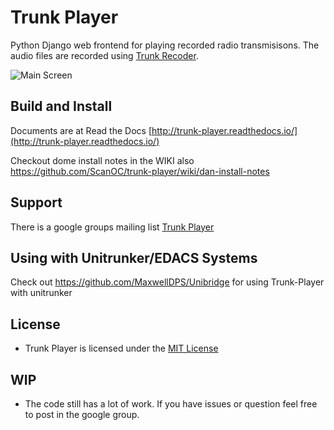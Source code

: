Trunk Player
============

Python Django web frontend for playing recorded radio transmisisons. The audio files are recorded using [Trunk Recoder](https://github.com/robotastic/trunk-recorder).

![Main Screen](/../master/docs/images/trunk_player_main.png?raw=true "Main Screen")

## Build and Install
  Documents are at Read the Docs [http://trunk-player.readthedocs.io/](http://trunk-player.readthedocs.io/)
  
  Checkout dome install notes in the WIKI also https://github.com/ScanOC/trunk-player/wiki/dan-install-notes

## Support
 There is a google groups mailing list [Trunk Player](https://groups.google.com/forum/#!forum/trunk-player)

## Using with Unitrunker/EDACS Systems
Check out https://github.com/MaxwellDPS/Unibridge for using Trunk-Player with unitrunker

## License
 - Trunk Player is licensed under the [MIT License](License.txt)

## WIP
 - The code still has a lot of work. If you have issues or question feel free to post in the google group.
